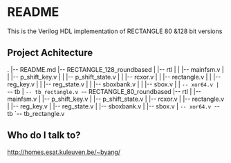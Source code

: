 # README #

This is the Verilog HDL implementation 
of RECTANGLE 80 &128 bit versions

## Project Achitecture ##

.
|-- README.md
|-- RECTANGLE_128_roundbased
|   |-- rtl
|   |   |-- mainfsm.v
|   |   |-- p_shift_key.v
|   |   |-- p_shift_state.v
|   |   |-- rcxor.v
|   |   |-- rectangle.v
|   |   |-- reg_key.v
|   |   |-- reg_state.v
|   |   |-- sboxbank.v
|   |   |-- sbox.v
|   |   `-- xor64.v
|   `-- tb
|       `-- tb_rectangle.v
`-- RECTANGLE_80_roundbased
    |-- rtl
    |   |-- mainfsm.v
    |   |-- p_shift_key.v
    |   |-- p_shift_state.v
    |   |-- rcxor.v
    |   |-- rectangle.v
    |   |-- reg_key.v
    |   |-- reg_state.v
    |   |-- sboxbank.v
    |   |-- sbox.v
    |   `-- xor64.v
    `-- tb
        `-- tb_rectangle.v

## Who do I talk to? ##
http://homes.esat.kuleuven.be/~byang/

